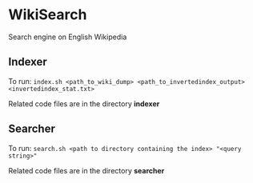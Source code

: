 # WikiSearch
Search engine on English Wikipedia

## Indexer
To run:
`index.sh <path_to_wiki_dump> <path_to_invertedindex_output> <invertedindex_stat.txt>`

Related code files are in the directory **indexer**

## Searcher
To run:
`search.sh <path to directory containing the index> "<query string>"`

Related code files are in the directory **searcher**